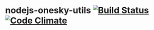 # nodejs-onesky-utils [![Build Status](https://travis-ci.org/brainly/nodejs-onesky-utils.svg?branch=master)](https://travis-ci.org/brainly/nodejs-onesky-utils) [![Code Climate](https://codeclimate.com/github/brainly/nodejs-onesky-utils/badges/gpa.svg)](https://codeclimate.com/github/brainly/nodejs-onesky-utils)
